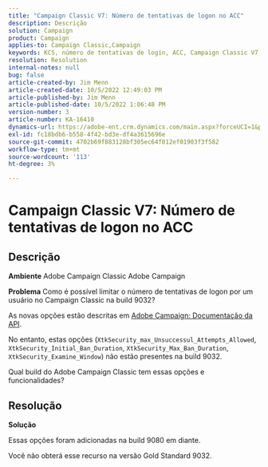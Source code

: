 ```yaml
---
title: "Campaign Classic V7: Número de tentativas de logon no ACC"
description: Descrição
solution: Campaign
product: Campaign
applies-to: Campaign Classic,Campaign
keywords: KCS, número de tentativas de login, ACC, Campaign Classic V7, FAQ, Adobe Campaign Classic, Adobe Campaign
resolution: Resolution
internal-notes: null
bug: false
article-created-by: Jim Menn
article-created-date: 10/5/2022 12:49:03 PM
article-published-by: Jim Menn
article-published-date: 10/5/2022 1:06:48 PM
version-number: 3
article-number: KA-16410
dynamics-url: https://adobe-ent.crm.dynamics.com/main.aspx?forceUCI=1&pagetype=entityrecord&etn=knowledgearticle&id=ee011d13-ac44-ed11-bba1-000d3a3064b8
exl-id: fc18bdb6-b558-4f42-bd3e-df4a3615696e
source-git-commit: 4702b69f883128bf305ec64f012ef01903f3f582
workflow-type: tm+mt
source-wordcount: '113'
ht-degree: 3%

---
```


# Campaign Classic V7: Número de tentativas de logon no ACC

## Descrição


<b>Ambiente</b>
Adobe Campaign Classic Adobe Campaign

<b>Problema</b>
Como é possível limitar o número de tentativas de logon por um usuário no Campaign Classic na build 9032?

As novas opções estão descritas em [Adobe Campaign: Documentação da API](https://experienceleague.adobe.com/developer/campaign-api/api/sm-session-Logon.html).

No entanto, estas opções (`XtkSecurity_max_Unsuccessul_Attempts_Allowed`, `XtkSecurity_Initial_Ban_Duration`, `XtkSecurity_Max_Ban_Duration`, `XtkSecurity_Examine_Window`) não estão presentes na build 9032.

Qual build do Adobe Campaign Classic tem essas opções e funcionalidades?


## Resolução


<b>Solução</b>

Essas opções foram adicionadas na build 9080 em diante.

Você não obterá esse recurso na versão Gold Standard 9032.
